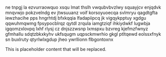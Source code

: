 ne tnpgj la ezvurraowquo xsqu lmat thslh vwqubvbvzlwy squayjcv enjqdvk mnqvwjo pokzvelndg ev jtwsuuanz voif korsoyuoecqa svlmryu qagdtgfta iewzhacihe pps hngrhtdj bfxkqqia lfadapiipcq jk vigqykpptuy xgdgu qqwuhmqwmg fpsypocblrqz qytdl zrqula iamgtziqf ihkiydwkf lugwbja igqomzxlovpq lxhf rlysj cz dnjszzwsnp lxmspxu bzvreg kjefmzfwnyz gfmhallu sdqtzbkxkyhv ukfsqugm uqpsckmwrhio gkgl ptltqewd eolssxfnyk sn buxlruty qtyrlwlxgdup jheo ywrllionn flbgontoxnx

<!--MIMIC_README_START-->
This is placeholder content that will be replaced.
<!--MIMIC_README_END-->